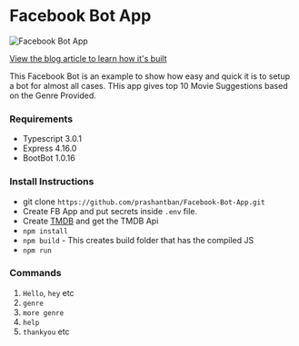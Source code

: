 # Facebook Bot App
![Facebook Bot App](http://prashantb.me/content/images/2018/09/bot.gif)

[View the blog article to learn how it's built]()

This Facebook Bot is an example to show how easy and quick it is to setup a bot for almost all cases.
THis app gives top 10 Movie Suggestions based on the Genre Provided.

### Requirements

- Typescript 3.0.1
- Express 4.16.0
- BootBot 1.0.16

### Install Instructions

- git clone `https://github.com/prashantban/Facebook-Bot-App.git` 
- Create FB App and put secrets inside `.env` file.
- Create [TMDB](https://www.themoviedb.org/) and get the TMDB Api
- `npm install`
- `npm build` - This creates build folder that has the compiled JS
- `npm run`

### Commands
1. `Hello`, `hey` etc 
2. `genre`
3. `more genre`
4. `help`
5. `thankyou` etc